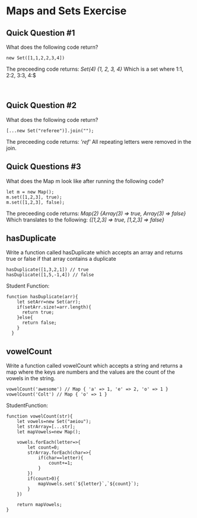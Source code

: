 # Maps and Sets Exercise
## Quick Question #1
What does the following code return?
```
new Set([1,1,2,2,3,4])
```

The preceeding code returns:
*Set(4) {1, 2, 3, 4}*
Which is a set where 1:1, 2:2, 3:3, 4:$

​
## Quick Question #2
What does the following code return?
```
[...new Set("referee")].join("");
```

The preceeding code returns:
*'ref'*
All repeating letters were removed in the join.

## Quick Questions #3
What does the Map m look like after running the following code?
```
let m = new Map();
m.set([1,2,3], true);
m.set([1,2,3], false);
```

The preceeding code returns:
*Map(2) {Array(3) => true, Array(3) => false}*
Which translates to the following:
*{[1,2,3] => true, [1,2,3] => false}*

## hasDuplicate
Write a function called hasDuplicate which accepts an array and returns true or false if that array contains a duplicate
```
hasDuplicate([1,3,2,1]) // true
hasDuplicate([1,5,-1,4]) // false
```

Student Function:
```
function hasDuplicate(arr){
    let setArr=new Set(arr);
    if(setArr.size!=arr.length){
      return true;
    }else{
      return false;
    } 
  }
```

## vowelCount
Write a function called vowelCount which accepts a string and returns a map where the keys are numbers and the values are the count of the vowels in the string.
```
vowelCount('awesome') // Map { 'a' => 1, 'e' => 2, 'o' => 1 }
vowelCount('Colt') // Map { 'o' => 1 }
```

StudentFunction:
```
function vowelCount(str){
    let vowels=new Set("aeiou");
    let strArray=[...str];
    let mapVowels=new Map();
    
    vowels.forEach(letter=>{
        let count=0;    
        strArray.forEach(char=>{
            if(char==letter){
                count+=1;
            }
        })
        if(count>0){
            mapVowels.set(`${letter}`,`${count}`);
        }
    })

    return mapVowels;
}
```
